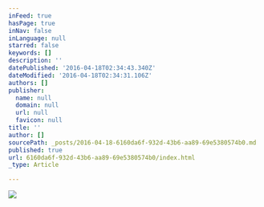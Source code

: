 ```yaml
---
inFeed: true
hasPage: true
inNav: false
inLanguage: null
starred: false
keywords: []
description: ''
datePublished: '2016-04-18T02:34:43.340Z'
dateModified: '2016-04-18T02:34:31.106Z'
authors: []
publisher:
  name: null
  domain: null
  url: null
  favicon: null
title: ''
author: []
sourcePath: _posts/2016-04-18-6160da6f-932d-43b6-aa89-69e5380574b0.md
published: true
url: 6160da6f-932d-43b6-aa89-69e5380574b0/index.html
_type: Article

---
```

![](https://the-grid-user-content.s3-us-west-2.amazonaws.com/ec5d9f7f-27e8-435c-9a87-64a50a0d869e.jpg)